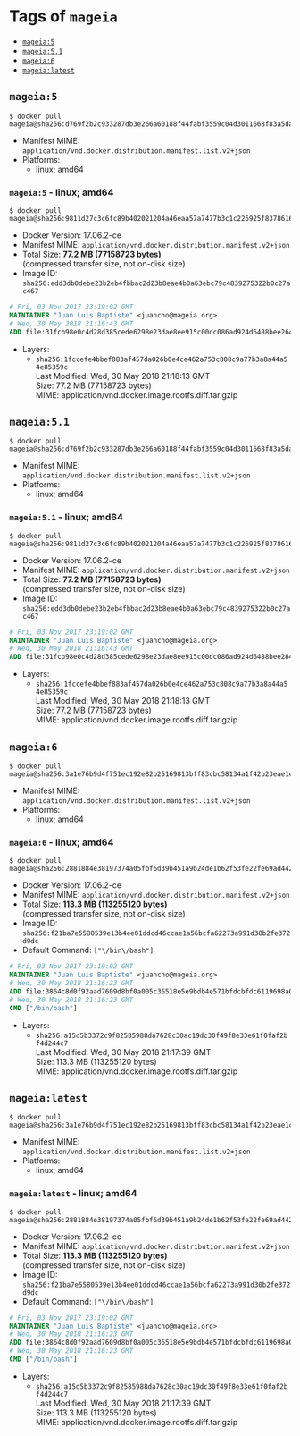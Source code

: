 <!-- THIS FILE IS GENERATED VIA './update-remote.sh' -->

# Tags of `mageia`

-	[`mageia:5`](#mageia5)
-	[`mageia:5.1`](#mageia51)
-	[`mageia:6`](#mageia6)
-	[`mageia:latest`](#mageialatest)

## `mageia:5`

```console
$ docker pull mageia@sha256:d769f2b2c933287db3e266a60188f44fabf3559c04d3011668f83a5dab9eb26d
```

-	Manifest MIME: `application/vnd.docker.distribution.manifest.list.v2+json`
-	Platforms:
	-	linux; amd64

### `mageia:5` - linux; amd64

```console
$ docker pull mageia@sha256:9811d27c3c6fc89b402021204a46eaa57a7477b3c1c226925f83786163141ae4
```

-	Docker Version: 17.06.2-ce
-	Manifest MIME: `application/vnd.docker.distribution.manifest.v2+json`
-	Total Size: **77.2 MB (77158723 bytes)**  
	(compressed transfer size, not on-disk size)
-	Image ID: `sha256:edd3db0debe23b2eb4fbbac2d23b8eae4b0a63ebc79c4839275322b0c27ac467`

```dockerfile
# Fri, 03 Nov 2017 23:19:02 GMT
MAINTAINER "Juan Luis Baptiste" <juancho@mageia.org>
# Wed, 30 May 2018 21:16:43 GMT
ADD file:31fcb98e0c4d28d385cede6298e23dae8ee915c00dc086ad924d6488bee26429 in / 
```

-	Layers:
	-	`sha256:1fccefe4bbef883af457da026b0e4ce462a753c808c9a77b3a8a44a54e85359c`  
		Last Modified: Wed, 30 May 2018 21:18:13 GMT  
		Size: 77.2 MB (77158723 bytes)  
		MIME: application/vnd.docker.image.rootfs.diff.tar.gzip

## `mageia:5.1`

```console
$ docker pull mageia@sha256:d769f2b2c933287db3e266a60188f44fabf3559c04d3011668f83a5dab9eb26d
```

-	Manifest MIME: `application/vnd.docker.distribution.manifest.list.v2+json`
-	Platforms:
	-	linux; amd64

### `mageia:5.1` - linux; amd64

```console
$ docker pull mageia@sha256:9811d27c3c6fc89b402021204a46eaa57a7477b3c1c226925f83786163141ae4
```

-	Docker Version: 17.06.2-ce
-	Manifest MIME: `application/vnd.docker.distribution.manifest.v2+json`
-	Total Size: **77.2 MB (77158723 bytes)**  
	(compressed transfer size, not on-disk size)
-	Image ID: `sha256:edd3db0debe23b2eb4fbbac2d23b8eae4b0a63ebc79c4839275322b0c27ac467`

```dockerfile
# Fri, 03 Nov 2017 23:19:02 GMT
MAINTAINER "Juan Luis Baptiste" <juancho@mageia.org>
# Wed, 30 May 2018 21:16:43 GMT
ADD file:31fcb98e0c4d28d385cede6298e23dae8ee915c00dc086ad924d6488bee26429 in / 
```

-	Layers:
	-	`sha256:1fccefe4bbef883af457da026b0e4ce462a753c808c9a77b3a8a44a54e85359c`  
		Last Modified: Wed, 30 May 2018 21:18:13 GMT  
		Size: 77.2 MB (77158723 bytes)  
		MIME: application/vnd.docker.image.rootfs.diff.tar.gzip

## `mageia:6`

```console
$ docker pull mageia@sha256:3a1e76b9d4f751ec192e82b25169813bff83cbc58134a1f42b23eae1cdf9dd46
```

-	Manifest MIME: `application/vnd.docker.distribution.manifest.list.v2+json`
-	Platforms:
	-	linux; amd64

### `mageia:6` - linux; amd64

```console
$ docker pull mageia@sha256:2881884e38197374a05fbf6d39b451a9b24de1b62f53fe22fe69ad4424a6ea77
```

-	Docker Version: 17.06.2-ce
-	Manifest MIME: `application/vnd.docker.distribution.manifest.v2+json`
-	Total Size: **113.3 MB (113255120 bytes)**  
	(compressed transfer size, not on-disk size)
-	Image ID: `sha256:f21ba7e5580539e13b4ee01ddcd46ccae1a56bcfa62273a991d30b2fe372d9dc`
-	Default Command: `["\/bin\/bash"]`

```dockerfile
# Fri, 03 Nov 2017 23:19:02 GMT
MAINTAINER "Juan Luis Baptiste" <juancho@mageia.org>
# Wed, 30 May 2018 21:16:23 GMT
ADD file:3864c8d0f92aad7609d8bf0a005c36518e5e9bdb4e571bfdcbfdc6119698a0a8 in / 
# Wed, 30 May 2018 21:16:23 GMT
CMD ["/bin/bash"]
```

-	Layers:
	-	`sha256:a15d5b3372c9f82585988da7628c30ac19dc30f49f8e33e61f0faf2bf4d244c7`  
		Last Modified: Wed, 30 May 2018 21:17:39 GMT  
		Size: 113.3 MB (113255120 bytes)  
		MIME: application/vnd.docker.image.rootfs.diff.tar.gzip

## `mageia:latest`

```console
$ docker pull mageia@sha256:3a1e76b9d4f751ec192e82b25169813bff83cbc58134a1f42b23eae1cdf9dd46
```

-	Manifest MIME: `application/vnd.docker.distribution.manifest.list.v2+json`
-	Platforms:
	-	linux; amd64

### `mageia:latest` - linux; amd64

```console
$ docker pull mageia@sha256:2881884e38197374a05fbf6d39b451a9b24de1b62f53fe22fe69ad4424a6ea77
```

-	Docker Version: 17.06.2-ce
-	Manifest MIME: `application/vnd.docker.distribution.manifest.v2+json`
-	Total Size: **113.3 MB (113255120 bytes)**  
	(compressed transfer size, not on-disk size)
-	Image ID: `sha256:f21ba7e5580539e13b4ee01ddcd46ccae1a56bcfa62273a991d30b2fe372d9dc`
-	Default Command: `["\/bin\/bash"]`

```dockerfile
# Fri, 03 Nov 2017 23:19:02 GMT
MAINTAINER "Juan Luis Baptiste" <juancho@mageia.org>
# Wed, 30 May 2018 21:16:23 GMT
ADD file:3864c8d0f92aad7609d8bf0a005c36518e5e9bdb4e571bfdcbfdc6119698a0a8 in / 
# Wed, 30 May 2018 21:16:23 GMT
CMD ["/bin/bash"]
```

-	Layers:
	-	`sha256:a15d5b3372c9f82585988da7628c30ac19dc30f49f8e33e61f0faf2bf4d244c7`  
		Last Modified: Wed, 30 May 2018 21:17:39 GMT  
		Size: 113.3 MB (113255120 bytes)  
		MIME: application/vnd.docker.image.rootfs.diff.tar.gzip
